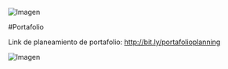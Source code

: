![Imagen](http://3.1m.yt/EKaEN6C.jpg "Imagen")

#Portafolio

Link de planeamiento de portafolio: http://bit.ly/portafolioplanning

![Imagen](http://4.1m.yt/OuG99RV.jpg "Imagen")


